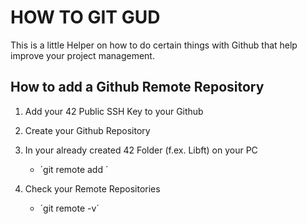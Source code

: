 # HOW TO GIT GUD

This is a little Helper on how to do certain things with Github that help improve your project management.

## How to add a Github Remote Repository

1. Add your 42 Public SSH Key to your Github

2. Create your Github Repository

3. In your already created 42 Folder (f.ex. Libft) on your PC
    - ´git remote add <name> <github repository ssh url>´

4. Check your Remote Repositories
    - ´git remote -v´
